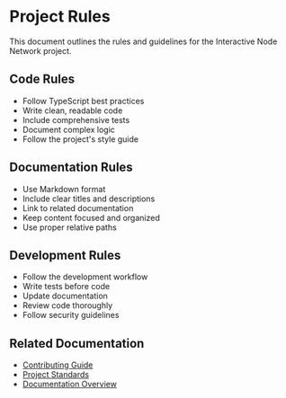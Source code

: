 # Project Rules

This document outlines the rules and guidelines for the Interactive Node Network project.

## Code Rules

- Follow TypeScript best practices
- Write clean, readable code
- Include comprehensive tests
- Document complex logic
- Follow the project's style guide

## Documentation Rules

- Use Markdown format
- Include clear titles and descriptions
- Link to related documentation
- Keep content focused and organized
- Use proper relative paths

## Development Rules

- Follow the development workflow
- Write tests before code
- Update documentation
- Review code thoroughly
- Follow security guidelines

## Related Documentation
- [Contributing Guide](./CONTRIBUTING.md)
- [Project Standards](./project-standards.md)
- [Documentation Overview](./documentation-overview.md)
